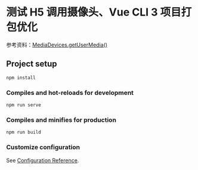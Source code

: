 # 测试 H5 调用摄像头、Vue CLI 3 项目打包优化

参考资料：[MediaDevices.getUserMedia()](https://developer.mozilla.org/zh-CN/docs/Web/API/MediaDevices/getUserMedia)

## Project setup
```
npm install
```

### Compiles and hot-reloads for development
```
npm run serve
```

### Compiles and minifies for production
```
npm run build
```

### Customize configuration
See [Configuration Reference](https://cli.vuejs.org/config/).
